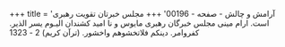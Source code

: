 +++
title = 'آرامش و چالش - صفحه - 00196'
+++
مجلس خبرتان تقویت رهبری است. ارام مینی مجلس خبرگان رهبری مایوس و نا امید کشندان اليـوم يسر الذير. كفروامر. دينكم فلاتخشوهم واخشور. (ترآن کریم) 2 - 1323